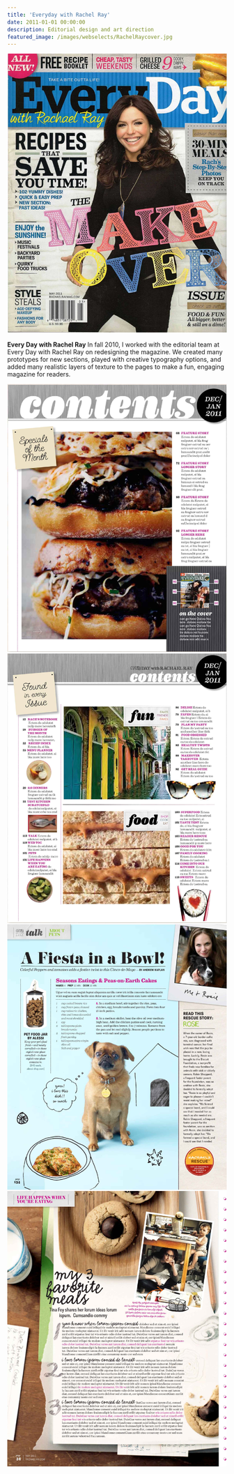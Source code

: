 ```yaml
---
title: 'Everyday with Rachel Ray'
date: 2011-01-01 00:00:00
description: Editorial design and art direction
featured_image: /images/webselects/RachelRaycover.jpg
---
```

![](/images/webselects/RachelRaycover.jpg)

__Every Day with Rachel Ray__
In fall 2010, I worked with the editorial team at Every Day with Rachel Ray on redesigning the magazine. We created many prototypes for new sections, played with creative typography options, and added many realistic layers of texture to the pages to make a fun, engaging magazine for readers.

<div class="gallery" data-columns="2">
	<img src="/images/blogimages/RachelRay/contents1.jpg">
	<img src="/images/blogimages/RachelRay/contents2.jpg">
	<img src="/images/blogimages/RachelRay/pets.jpg">
	<img src="/images/blogimages/RachelRay/endnote.jpg">
	
</div>
